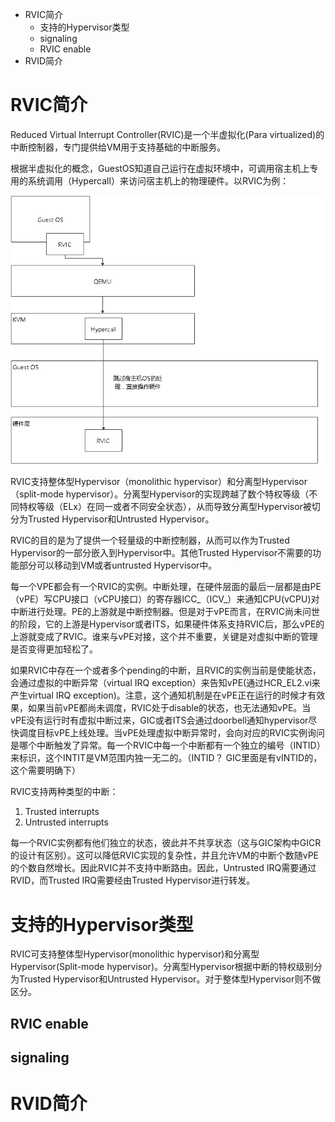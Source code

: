+ RVIC简介
  + 支持的Hypervisor类型
  + signaling
  + RVIC enable
+ RVID简介


# RVIC简介
Reduced Virtual Interrupt Controller(RVIC)是一个半虚拟化(Para virtualized)的中断控制器，专门提供给VM用于支持基础的中断服务。

根据半虚拟化的概念，GuestOS知道自己运行在虚拟环境中，可调用宿主机上专用的系统调用（Hypercall）来访问宿主机上的物理硬件。以RVIC为例：

![RVIC Para virtualized](https://github.com/Luojiaxing1991/picture/blob/master/RVIC_para_virt.png)

RVIC支持整体型Hypervisor（monolithic hypervisor）和分离型Hypervisor（split-mode hypervisor）。分离型Hypervisor的实现跨越了数个特权等级（不同特权等级（ELx）在同一或者不同安全状态），从而导致分离型Hypervisor被切分为Trusted Hypervisor和Untrusted Hypervisor。

RVIC的目的是为了提供一个轻量级的中断控制器，从而可以作为Trusted Hypervisor的一部分嵌入到Hypervisor中。其他Trusted Hypervisor不需要的功能部分可以移动到VM或者untrusted Hypervisor中。

每一个VPE都会有一个RVIC的实例。中断处理，在硬件层面的最后一层都是由PE（vPE）写CPU接口（vCPU接口）的寄存器ICC_（ICV_）来通知CPU(vCPU)对中断进行处理。PE的上游就是中断控制器。但是对于vPE而言，在RVIC尚未问世的阶段，它的上游是Hypervisor或者ITS，如果硬件体系支持RVIC后，那么vPE的上游就变成了RVIC。谁来与vPE对接，这个并不重要，关键是对虚拟中断的管理是否变得更加轻松了。

如果RVIC中存在一个或者多个pending的中断，且RVIC的实例当前是使能状态，会通过虚拟的中断异常（virtual IRQ exception）来告知vPE(通过HCR_EL2.vi来产生virtual IRQ exception)。注意，这个通知机制是在vPE正在运行的时候才有效果，如果当前vPE都尚未调度，RVIC处于disable的状态，也无法通知vPE。当vPE没有运行时有虚拟中断过来，GIC或者ITS会通过doorbell通知hypervisor尽快调度目标vPE上线处理。当vPE处理虚拟中断异常时，会向对应的RVIC实例询问是哪个中断触发了异常。每一个RVIC中每一个中断都有一个独立的编号（INTID）来标识，这个INTIT是VM范围内独一无二的。（INTID？ GIC里面是有vINTID的，这个需要明确下）

RVIC支持两种类型的中断：
1. Trusted interrupts
2. Untrusted interrupts

每一个RVIC实例都有他们独立的状态，彼此并不共享状态（这与GIC架构中GICR的设计有区别）。这可以降低RVIC实现的复杂性，并且允许VM的中断个数随vPE的个数自然增长。因此RVIC并不支持中断路由。因此，Untrusted IRQ需要通过RVID，而Trusted IRQ需要经由Trusted Hypervisor进行转发。

# 支持的Hypervisor类型
RVIC可支持整体型Hypervisor(monolithic hypervisor)和分离型Hypervisor(Split-mode hypervisor)。分离型Hypervisor根据中断的特权级别分为Trusted Hypervisor和Untrusted Hypervisor。对于整体型Hypervisor则不做区分。

## RVIC enable


## signaling


# RVID简介
